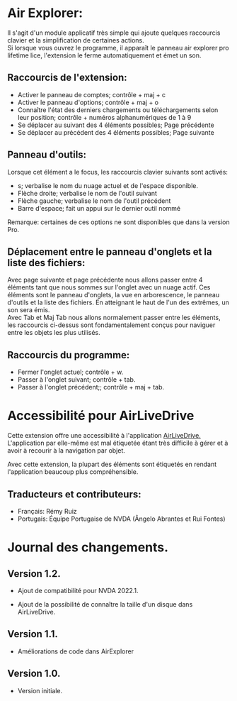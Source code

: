 # Air Explorer:
Il s'agit d'un module applicatif très simple qui ajoute quelques raccourcis clavier et la simplification de certaines actions.  
Si lorsque vous ouvrez le programme, il apparaît le panneau air explorer pro lifetime lice, l'extension le ferme automatiquement et émet un son.

## Raccourcis de l'extension:

* Activer le panneau de comptes; contrôle + maj + c
* Activer le panneau d'options; contrôle + maj + o
* Connaître l'état des derniers chargements ou téléchargements selon leur position; contrôle + numéros alphanumériques de 1 à 9
* Se déplacer au suivant des 4 éléments possibles; Page précédente
* Se déplacer au précédent des 4 éléments possibles; Page suivante

## Panneau d'outils:

Lorsque cet élément a le focus, les raccourcis clavier suivants sont activés:  

* s; verbalise le nom du nuage actuel et de l'espace disponible.
* Flèche droite; verbalise le nom de l'outil suivant
* Flèche gauche; verbalise le nom de l'outil précédent
* Barre d'espace; fait un appui sur le dernier outil nommé

Remarque: certaines de ces options ne sont disponibles que dans la version Pro.

## Déplacement entre le panneau d'onglets et la liste des fichiers:
Avec page suivante et page précédente nous allons passer entre 4 éléments tant que nous sommes sur l'onglet avec un nuage actif.
Ces éléments sont le panneau d'onglets, la vue en arborescence, le panneau d'outils et la liste des fichiers. En atteignant le haut de l'un des extrêmes, un son sera émis.  
Avec Tab et Maj Tab nous allons normalement passer entre les éléments, les raccourcis ci-dessus sont fondamentalement conçus pour naviguer entre les objets les plus utilisés.  

## Raccourcis du programme:

* Fermer l'onglet actuel; contrôle + w.
* Passer à l'onglet suivant; contrôle + tab.
* Passer à l'onglet précédent;; contrôle + maj + tab.

# Accessibilité pour AirLiveDrive

Cette extension offre une accessibilité à l'application [AirLiveDrive.](https://www.airlivedrive.com/) L'application par elle-même est mal étiquetée étant très difficile à gérer et à avoir à recourir à la navigation par objet.

Avec cette extension, la plupart des éléments sont étiquetés en rendant l'application beaucoup plus compréhensible.

## Traducteurs et contributeurs:

* Français: Rémy Ruiz
* Portugais: Équipe Portugaise de NVDA (Ângelo Abrantes et Rui Fontes)

# Journal des changements.
## Version 1.2.

* Ajout de compatibilité pour NVDA 2022.1.

* Ajout de la possibilité de connaître la taille d'un disque dans AirLiveDrive.

## Version 1.1.

* Améliorations de code dans AirExplorer

## Version 1.0.

* Version initiale.
